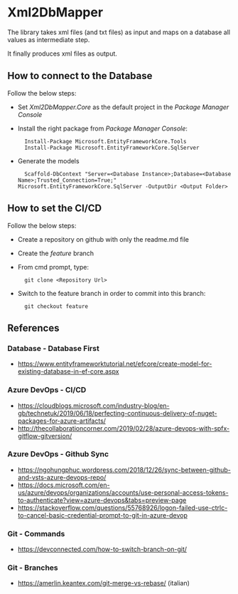 # Xml2DbMapper

The library takes xml files (and txt files) as input and maps on a database all values as intermediate step.

It finally produces xml files as output.

## How to connect to the Database

Follow the below steps:

- Set *Xml2DbMapper.Core* as the default project in the *Package Manager Console*

- Install the right package from *Package Manager Console*:

        Install-Package Microsoft.EntityFrameworkCore.Tools
        Install-Package Microsoft.EntityFrameworkCore.SqlServer

- Generate the models

        Scaffold-DbContext "Server=<Database Instance>;Database=<Database Name>;Trusted_Connection=True;" Microsoft.EntityFrameworkCore.SqlServer -OutputDir <Output Folder>

## How to set the CI/CD

Follow the below steps:

- Create a repository on github with only the readme.md file

- Create the *feature* branch

- From cmd prompt, type:

        git clone <Repository Url>

- Switch to the feature branch in order to commit into this branch:

        git checkout feature

## References

### Database - Database First

 - <https://www.entityframeworktutorial.net/efcore/create-model-for-existing-database-in-ef-core.aspx>

### Azure DevOps - CI/CD

- <https://cloudblogs.microsoft.com/industry-blog/en-gb/technetuk/2019/06/18/perfecting-continuous-delivery-of-nuget-packages-for-azure-artifacts/>
- <http://thecollaborationcorner.com/2019/02/28/azure-devops-with-spfx-gitflow-gitversion/>

### Azure DevOps - Github Sync

- <https://ngohungphuc.wordpress.com/2018/12/26/sync-between-github-and-vsts-azure-devops-repo/>
- <https://docs.microsoft.com/en-us/azure/devops/organizations/accounts/use-personal-access-tokens-to-authenticate?view=azure-devops&tabs=preview-page>
- <https://stackoverflow.com/questions/55768926/logon-failed-use-ctrlc-to-cancel-basic-credential-prompt-to-git-in-azure-devop>

### Git - Commands

- <https://devconnected.com/how-to-switch-branch-on-git/>

### Git - Branches

- <https://amerlin.keantex.com/git-merge-vs-rebase/> (italian)